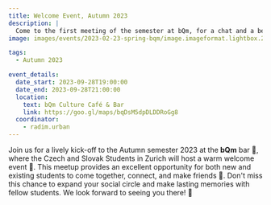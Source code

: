 ```yaml
---
title: Welcome Event, Autumn 2023
description: |
  Come to the first meeting of the semester at bQm, for a chat and a beer 🥳
image: images/events/2023-02-23-spring-bqm/image.imageformat.lightbox.25242075.jpg

tags:
  - Autumn 2023

event_details:
  date_start: 2023-09-28T19:00:00
  date_end: 2023-09-28T21:00:00
  location:
    text: bQm Culture Café & Bar
    link: https://goo.gl/maps/bqDsM5dpDLDDRoGg8
  coordinator:
    - radim.urban
---
```


Join us for a lively kick-off to the Autumn semester 2023 at the **bQm** bar 🍻, where the Czech and Slovak Students in Zurich will host a warm welcome event 🌟. This meetup provides an excellent opportunity for both new and existing students to come together, connect, and make friends 🤝. Don't miss this chance to expand your social circle and make lasting memories with fellow students. We look forward to seeing you there! 🎉
